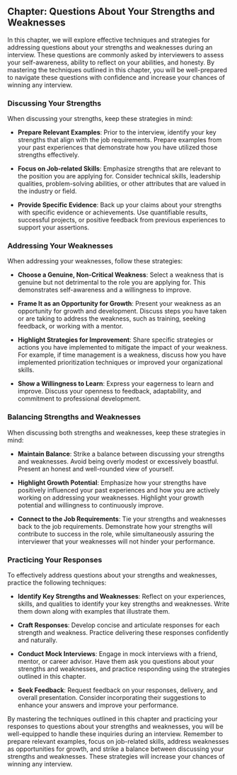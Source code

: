 Chapter: Questions About Your Strengths and Weaknesses
------------------------------------------------------

In this chapter, we will explore effective techniques and strategies for addressing questions about your strengths and weaknesses during an interview. These questions are commonly asked by interviewers to assess your self-awareness, ability to reflect on your abilities, and honesty. By mastering the techniques outlined in this chapter, you will be well-prepared to navigate these questions with confidence and increase your chances of winning any interview.

### Discussing Your Strengths

When discussing your strengths, keep these strategies in mind:

* **Prepare Relevant Examples**: Prior to the interview, identify your key strengths that align with the job requirements. Prepare examples from your past experiences that demonstrate how you have utilized those strengths effectively.

* **Focus on Job-related Skills**: Emphasize strengths that are relevant to the position you are applying for. Consider technical skills, leadership qualities, problem-solving abilities, or other attributes that are valued in the industry or field.

* **Provide Specific Evidence**: Back up your claims about your strengths with specific evidence or achievements. Use quantifiable results, successful projects, or positive feedback from previous experiences to support your assertions.

### Addressing Your Weaknesses

When addressing your weaknesses, follow these strategies:

* **Choose a Genuine, Non-Critical Weakness**: Select a weakness that is genuine but not detrimental to the role you are applying for. This demonstrates self-awareness and a willingness to improve.

* **Frame It as an Opportunity for Growth**: Present your weakness as an opportunity for growth and development. Discuss steps you have taken or are taking to address the weakness, such as training, seeking feedback, or working with a mentor.

* **Highlight Strategies for Improvement**: Share specific strategies or actions you have implemented to mitigate the impact of your weakness. For example, if time management is a weakness, discuss how you have implemented prioritization techniques or improved your organizational skills.

* **Show a Willingness to Learn**: Express your eagerness to learn and improve. Discuss your openness to feedback, adaptability, and commitment to professional development.

### Balancing Strengths and Weaknesses

When discussing both strengths and weaknesses, keep these strategies in mind:

* **Maintain Balance**: Strike a balance between discussing your strengths and weaknesses. Avoid being overly modest or excessively boastful. Present an honest and well-rounded view of yourself.

* **Highlight Growth Potential**: Emphasize how your strengths have positively influenced your past experiences and how you are actively working on addressing your weaknesses. Highlight your growth potential and willingness to continuously improve.

* **Connect to the Job Requirements**: Tie your strengths and weaknesses back to the job requirements. Demonstrate how your strengths will contribute to success in the role, while simultaneously assuring the interviewer that your weaknesses will not hinder your performance.

### Practicing Your Responses

To effectively address questions about your strengths and weaknesses, practice the following techniques:

* **Identify Key Strengths and Weaknesses**: Reflect on your experiences, skills, and qualities to identify your key strengths and weaknesses. Write them down along with examples that illustrate them.

* **Craft Responses**: Develop concise and articulate responses for each strength and weakness. Practice delivering these responses confidently and naturally.

* **Conduct Mock Interviews**: Engage in mock interviews with a friend, mentor, or career advisor. Have them ask you questions about your strengths and weaknesses, and practice responding using the strategies outlined in this chapter.

* **Seek Feedback**: Request feedback on your responses, delivery, and overall presentation. Consider incorporating their suggestions to enhance your answers and improve your performance.

By mastering the techniques outlined in this chapter and practicing your responses to questions about your strengths and weaknesses, you will be well-equipped to handle these inquiries during an interview. Remember to prepare relevant examples, focus on job-related skills, address weaknesses as opportunities for growth, and strike a balance between discussing your strengths and weaknesses. These strategies will increase your chances of winning any interview.
